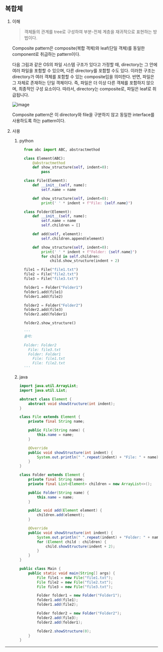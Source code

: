 ## 복합체

1. 이해

   > 객체들의 관계를 tree로 구성하여 부분-전체 계층을 재귀적으로 표현하는 방법이다.

   Composite pattern은 composite(복합 객체)와 leaf(단일 객체)를 동일한 component로 취급하는 pattern이다.

   다음 그림과 같은 OS의 파일 시스템 구조가 있다고 가정할 때, directory는 그 안에 여러 파일을 포함할 수 있으며, 다른 directory를 포함할 수도 있다. 이러한 구조는 directory가 여러 객체를 포함할 수 있는 composite임을 의미한다. 반면, 파일은 그 자체로 존재하는 단일 객체이다. 즉, 파일은 더 이상 다른 객체를 포함하지 않으며, 최종적인 구성 요소이다. 따라서, directory는 composite로, 파일은 leaf로 취급됩니다.

   ![image](https://github.com/user-attachments/assets/c72f21e8-768a-4052-8312-b8a595d1b36f)

   Composite pattern은 이 directory와 file을 구분하지 않고 동일한 interface를 사용하도록 하는 pattern이다.

2. 사용

   1. python

      ```python
        from abc import ABC, abstractmethod

        class Element(ABC):
            @abstractmethod
            def show_structure(self, indent=0):
                pass

        class File(Element):
            def __init__(self, name):
                self.name = name

            def show_structure(self, indent=0):
                print(' ' * indent + f"File: {self.name}")

        class Folder(Element):
            def __init__(self, name):
                self.name = name
                self.children = []

            def add(self, element):
                self.children.append(element)

            def show_structure(self, indent=0):
                print(' ' * indent + f"Folder: {self.name}")
                for child in self.children:
                    child.show_structure(indent + 2)

        file1 = File("file1.txt")
        file2 = File("file2.txt")
        file3 = File("file3.txt")

        folder1 = Folder("Folder1")
        folder1.add(file1)
        folder1.add(file2)

        folder2 = Folder("Folder2")
        folder2.add(file3)
        folder2.add(folder1)

        folder2.show_structure()

        '''
        출력:

        Folder: Folder2
          File: file3.txt
          Folder: Folder1
            File: file1.txt
            File: file2.txt
        '''
      ```

   2. java

      ```java
      import java.util.ArrayList;
      import java.util.List;

      abstract class Element {
          abstract void showStructure(int indent);
      }

      class File extends Element {
          private final String name;

          public File(String name) {
              this.name = name;
          }

          @Override
          public void showStructure(int indent) {
              System.out.println(" ".repeat(indent) + "File: " + name);
          }
      }

      class Folder extends Element {
          private final String name;
          private final List<Element> children = new ArrayList<>();

          public Folder(String name) {
              this.name = name;
          }

          public void add(Element element) {
              children.add(element);
          }

          @Override
          public void showStructure(int indent) {
              System.out.println(" ".repeat(indent) + "Folder: " + name);
              for (Element child : children) {
                  child.showStructure(indent + 2);
              }
          }
      }

      public class Main {
          public static void main(String[] args) {
              File file1 = new File("file1.txt");
              File file2 = new File("file2.txt");
              File file3 = new File("file3.txt");

              Folder folder1 = new Folder("Folder1");
              folder1.add(file1);
              folder1.add(file2);

              Folder folder2 = new Folder("Folder2");
              folder2.add(file3);
              folder2.add(folder1);

              folder2.showStructure(0);
          }
      }

      ```

---
